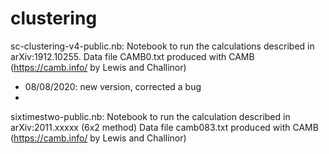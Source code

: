# clustering
sc-clustering-v4-public.nb: Notebook to run the calculations described in arXiv:1912.10255.
Data file CAMB0.txt produced with CAMB (https://camb.info/ by Lewis and Challinor)
- 08/08/2020: new version, corrected a bug
- 
sixtimestwo-public.nb: Notebook to run the calculation described in arXiv:2011.xxxxx (6x2 method)
Data file camb083.txt produced with CAMB (https://camb.info/ by Lewis and Challinor)
